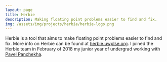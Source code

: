```yaml
---
layout: page
title: Herbie
description: Making floating point problems easier to find and fix.
img: /assets/img/projects/herbie/herbie-logo.png
---
```


Herbie is a tool that aims to make floating point problems easier to find and fix. More info on Herbie can be found at [herbie.uwplse.org](http://herbie.uwplse.org/). I joined the Herbie team in February of 2018 my junior year of undergrad working with [Pavel Panchekha](https://pavpanchekha.com/).
